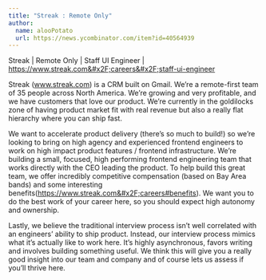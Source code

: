 ```yaml
---
title: "Streak : Remote Only"
author:
  name: alooPotato
  url: https://news.ycombinator.com/item?id=40564939
---
```

Streak | Remote Only | Staff UI Engineer | <a href="https:&#x2F;&#x2F;www.streak.com&#x2F;careers&#x2F;staff-ui-engineer" rel="nofollow">https:&#x2F;&#x2F;www.streak.com&#x2F;careers&#x2F;staff-ui-engineer</a>

Streak (www.streak.com) is a CRM built on Gmail. We’re a remote-first team of 35 people across North America. We’re growing and very profitable, and we have customers that love our product. We’re currently in the goldilocks zone of having product market fit with real revenue but also a really flat hierarchy where you can ship fast.

We want to accelerate product delivery (there’s so much to build!) so we’re looking to bring on high agency and experienced frontend engineers to work on high impact product features &#x2F; frontend infrastructure. We’re building a small, focused, high performing frontend engineering team that works directly with the CEO leading the product. To help build this great team, we offer incredibly competitive compensation (based on Bay Area bands) and some interesting benefits(<a href="https:&#x2F;&#x2F;www.streak.com&#x2F;careers#benefits" rel="nofollow">https:&#x2F;&#x2F;www.streak.com&#x2F;careers#benefits</a>). We want you to do the best work of your career here, so you should expect high autonomy and ownership.

Lastly, we believe the traditional interview process isn’t well correlated with an engineers’ ability to ship product. Instead, our interview process mimics what it’s actually like to work here. It’s highly asynchronous, favors writing and involves building something useful. We think this will give you a really good insight into our team and company and of course lets us assess if you’ll thrive here.
